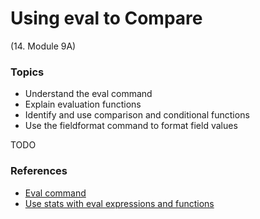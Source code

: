# Using eval to Compare


(14. Module 9A)
### Topics
* Understand the eval command
* Explain evaluation functions
* Identify and use comparison and conditional functions
* Use the fieldformat command to format field values


TODO


### References
* [Eval command](https://docs.splunk.com/Documentation/SCS/current/SearchReference/EvalCommandOverview)
* [Use stats with eval expressions and functions](https://docs.splunk.com/Documentation/SplunkCloud/latest/Search/Usestatswithevalexpressionsandfunctions#Use_stats_with_eval_expressions_and_functions)
